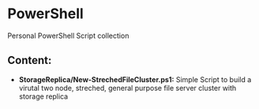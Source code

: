 # PowerShell
Personal PowerShell Script collection

## Content:
* **StorageReplica/New-StrechedFileCluster.ps1:**
Simple Script to build a virutal two node, streched, general purpose file server cluster with storage replica

